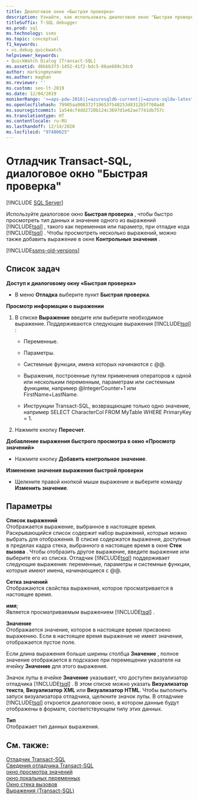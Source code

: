 ```yaml
---
title: Диалоговое окно «Быстрая проверка»
description: Узнайте, как использовать диалоговое окно "Быстрая проверка" при отладке кода для быстрого просмотра типа данных и значения одного выражения Transact-SQL (например, переменной).
titleSuffix: T-SQL debugger
ms.prod: sql
ms.technology: ssms
ms.topic: conceptual
f1_keywords:
- vs.debug.quickwatch
helpviewer_keywords:
- QuickWatch Dialog [Transact-SQL]
ms.assetid: d6bbb373-1452-41f2-bdc5-86ae689c3dc0
author: markingmyname
ms.author: maghan
ms.reviewer: ''
ms.custom: seo-lt-2019
ms.date: 12/04/2019
monikerRange: '>=aps-pdw-2016||=azuresqldb-current||=azure-sqldw-latest||>=sql-server-2016||>=sql-server-linux-2017||=azuresqldb-mi-current'
ms.openlocfilehash: 79905aa908372f19653f548253d8312b5f760a48
ms.sourcegitcommit: 1a544cf4dd2720b124c3697d1e62ae7741db757c
ms.translationtype: HT
ms.contentlocale: ru-RU
ms.lasthandoff: 12/14/2020
ms.locfileid: "97480625"
---
```

# <a name="transact-sql-debugger---quickwatch-dialog-box"></a>Отладчик Transact-SQL, диалоговое окно "Быстрая проверка"

 [!INCLUDE [SQL Server](../../includes/applies-to-version/sqlserver.md)]

Используйте диалоговое окно **Быстрая проверка** , чтобы быстро просмотреть тип данных и значение одного из выражений [!INCLUDE[tsql](../../includes/tsql-md.md)] , такого как переменная или параметр, при отладке кода [!INCLUDE[tsql](../../includes/tsql-md.md)] . Чтобы просмотреть несколько выражений, можно также добавить выражение в окне **Контрольные значения** .  

[!INCLUDE[ssms-old-versions](../../includes/ssms-old-versions.md)]

## <a name="task-list"></a>Список задач

 **Доступ к диалоговому окну «Быстрая проверка»**  
  
-   В меню **Отладка** выберите пункт **Быстрая проверка**.  
  
 **Просмотр информации о выражении**  
  
1.  В списке **Выражение** введите или выберите необходимое выражение. Поддерживаются следующие выражения [!INCLUDE[tsql](../../includes/tsql-md.md)] :  
  
    -   Переменные.  
  
    -   Параметры.  
  
    -   Системные функции, имена которых начинаются с @@.  
  
    -   Выражения, построенные путем применения операторов к одной или нескольким переменным, параметрам или системным функциям, например @IntegerCounter+1 или FirstName+LastName.  
  
    -   Инструкции Transact-SQL, возвращающие только одно значение, например SELECT CharacterCol FROM MyTable WHERE PrimaryKey = 1.  
  
2.  Нажмите кнопку **Пересчет**.  
  
 **Добавление выражения быстрого просмотра в окно «Просмотр значений»**  
  
-   Нажмите кнопку **Добавить контрольное значение**.  
  
 **Изменение значения выражения быстрой проверки**  
  
-   Щелкните правой кнопкой мыши выражение и выберите команду **Изменить значение**.  
  
## <a name="options"></a>Параметры  
 **Список выражений**  
 Отображается выражение, выбранное в настоящее время. Раскрывающийся список содержит набор выражений, которые можно выбрать для отображения. В списке содержатся выражения, доступные в пределах кадра стека, выбранного в настоящее время в окне **Стек вызова** . Чтобы отобразить другое выражение, введите выражение или выберите его из списка. Отладчик [!INCLUDE[tsql](../../includes/tsql-md.md)] поддерживает следующие выражения: переменные, параметры и системные функции, которые имеют имена, начинающиеся с @@.  
  
 **Сетка значений**  
 Отображаются свойства выражения, которое просматривается в настоящее время.  
  
 **имя**;  
 Является просматриваемым выражением [!INCLUDE[tsql](../../includes/tsql-md.md)] .  
  
 **Значение**  
 Отображается значение, которое в настоящее время присвоено выражению. Если в настоящее время выражение не имеет значения, отображается пустое поле.  
  
 Если длина выражения больше ширины столбца **Значение** , полное значение отображается в подсказке при перемещении указателя на ячейку **Значение** для этого выражения.  
  
 Значок лупы в ячейке **Значение** указывает, что доступен визуализатор отладчика [!INCLUDE[tsql](../../includes/tsql-md.md)] . В этом списке можно указать **Визуализатор текста**, **Визуализатор XML** или **Визуализатор HTML**. Чтобы выполнить запуск визуализатора отладчика, щелкните значок лупы. В отладчике [!INCLUDE[tsql](../../includes/tsql-md.md)] откроется диалоговое окно, в котором данные будут отображены в формате, соответствующем типу этих данных.  
  
 **Тип**  
 Отображает тип данных выражения.  
  
## <a name="see-also"></a>См. также:  
 [Отладчик Transact-SQL](./transact-sql-debugger.md)   
 [Сведения отладчика Transact-SQL](./transact-sql-debugger-information.md)   
 [окно просмотра значений](./transact-sql-debugger-watch-window.md)   
 [окно локальных переменных](./transact-sql-debugger-locals-window.md)   
 [Окно стека вызовов](./transact-sql-debugger-call-stack-window.md)   
 [Выражения (Transact-SQL)](../../t-sql/language-elements/expressions-transact-sql.md)  
  
